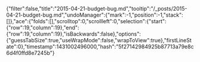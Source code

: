 {"filter":false,"title":"2015-04-21-budget-bug.md","tooltip":"/_posts/2015-04-21-budget-bug.md","undoManager":{"mark":-1,"position":-1,"stack":[]},"ace":{"folds":[],"scrolltop":0,"scrollleft":0,"selection":{"start":{"row":19,"column":19},"end":{"row":19,"column":19},"isBackwards":false},"options":{"guessTabSize":true,"useWrapMode":false,"wrapToView":true},"firstLineState":0},"timestamp":1431002496000,"hash":"5f27142984925b87713a79e8c6d4f0ffd8e7245b"}